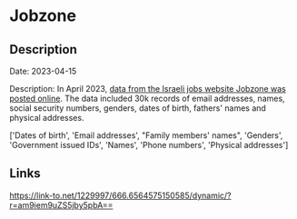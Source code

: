 # Jobzone

## Description

Date: 2023-04-15

Description:
In April 2023, <a href="https://twitter.com/PalCyberNews/status/1647208008806461440" target="_blank" rel="noopener">data from the Israeli jobs website Jobzone was posted online</a>. The data included 30k records of email addresses, names, social security numbers, genders, dates of birth, fathers' names and physical addresses.


['Dates of birth', 'Email addresses', "Family members' names", 'Genders', 'Government issued IDs', 'Names', 'Phone numbers', 'Physical addresses']

## Links

https://link-to.net/1229997/666.6564575150585/dynamic/?r=am9iem9uZS5jby5pbA==